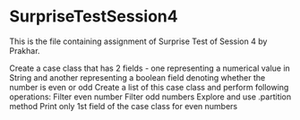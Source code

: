 # SurpriseTestSession4
This is the file containing assignment of Surprise Test of Session 4 by Prakhar.

Create a case class that has 2 fields - one representing a numerical value in String and another representing a boolean field denoting whether the number is even or odd
Create a list of this case class and perform following operations:
Filter even number
Filter odd numbers
Explore and use .partition method
Print only 1st field of the case class for even numbers 
